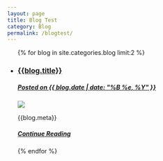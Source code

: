 ```yaml
---
layout: page
title: Blog Test
category: Blog
permalink: /blogtest/
---
```


<main>
    <ul class="blog-list">
        {% for blog in site.categories.blog limit:2 %}
            <li>
                <a class="blog-thumb" href="{{site.baseurl}}{{blog.url}}">
                    <h3>{{blog.title}}</h3>
                    <h5 class="blog-date">Posted on {{ blog.date | date: "%B %e, %Y" }}</h5>
                    <img src="{{blog.thumb}}">
                </a>
                <p>{{blog.meta}}</p>
                <a href="{{site.baseurl}}{{blog.url}}">
                    <h5>Continue Reading</h5>
                </a>
            </li>
        {% endfor %}
    </ul>
</main>